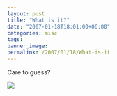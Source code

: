 ```yaml
---
layout: post
title: "What is it?"
date: "2007-01-18T18:01:00+06:00"
categories: misc 
tags: 
banner_image: 
permalink: /2007/01/18/What-is-it
---
```


Care to guess?

<img src="http://ray.camdenfamily.com/images/md_banner_a.gif">